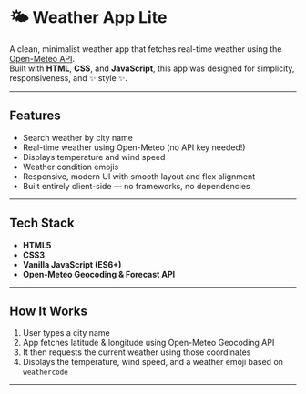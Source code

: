# 🌤️ Weather App Lite

A clean, minimalist weather app that fetches real-time weather using the [Open-Meteo API](https://open-meteo.com/).  
Built with **HTML**, **CSS**, and **JavaScript**, this app was designed for simplicity, responsiveness, and ✨ style ✨.

---

## Features

- Search weather by city name
- Real-time weather using Open-Meteo (no API key needed!)
- Displays temperature and wind speed
- Weather condition emojis
- Responsive, modern UI with smooth layout and flex alignment
- Built entirely client-side — no frameworks, no dependencies

---

## Tech Stack

- **HTML5**  
- **CSS3**  
- **Vanilla JavaScript (ES6+)**  
- **Open-Meteo Geocoding & Forecast API**

---

## How It Works

1. User types a city name
2. App fetches latitude & longitude using Open-Meteo Geocoding API
3. It then requests the current weather using those coordinates
4. Displays the temperature, wind speed, and a weather emoji based on `weathercode`

---
